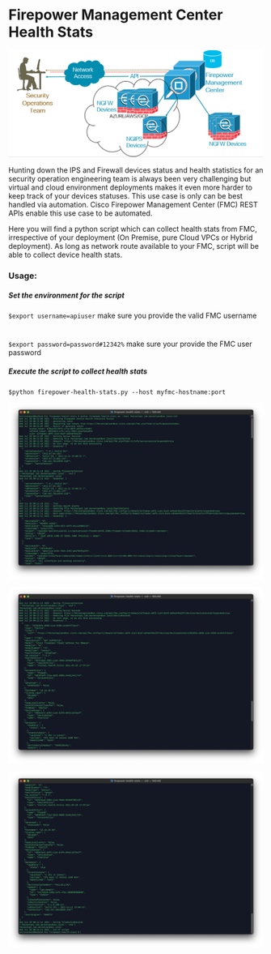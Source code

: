 # Firepower Management Center Health Stats

![](usecase.png)

Hunting down the IPS and Firewall devices status and health statistics for an security operation engineering team is always been very challenging but virtual and cloud environment deployments makes it even more harder to keep track of your devices statuses. This use case is only can be best handled via automation. 
Cisco Firepower Management Center (FMC) REST APIs enable this use case to be automated. 

Here you will find a python script which can collect health stats from FMC, irrespective of your deployment (On Premise, pure Cloud VPCs or Hybrid deployment). 
As long as network route available to your FMC, script will be able to collect device health stats.

### Usage:
##### Set the environment for the script 
`$export username=apiuser` make sure you provide the valid FMC username 
#
`$export password=password#12342%` make sure your provide the FMC user password
##### Execute the script to collect health stats
`$python firepower-health-stats.py --host myfmc-hostname:port`

![sample_output_1](./example/sample-output-1.png)

![sample_output_2](./example/sample-output-2.png)

![sample_output_3](./example/sample-output-3.png)
